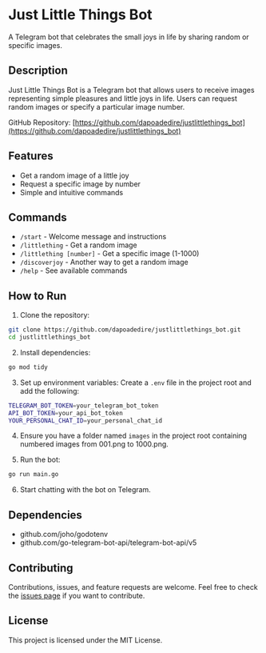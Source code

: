# Just Little Things Bot

A Telegram bot that celebrates the small joys in life by sharing random or specific images.

## Description

Just Little Things Bot is a Telegram bot that allows users to receive images representing simple pleasures and little joys in life. Users can request random images or specify a particular image number.

GitHub Repository: [https://github.com/dapoadedire/justlittlethings_bot](https://github.com/dapoadedire/justlittlethings_bot)

## Features

- Get a random image of a little joy
- Request a specific image by number
- Simple and intuitive commands

## Commands

- `/start` - Welcome message and instructions
- `/littlething` - Get a random image
- `/littlething [number]` - Get a specific image (1-1000)
- `/discoverjoy` - Another way to get a random image
- `/help` - See available commands

## How to Run

1. Clone the repository:

```bash
git clone https://github.com/dapoadedire/justlittlethings_bot.git
cd justlittlethings_bot
```

2. Install dependencies:

```bash
go mod tidy
```

3. Set up environment variables:
   Create a `.env` file in the project root and add the following:

```bash
TELEGRAM_BOT_TOKEN=your_telegram_bot_token
API_BOT_TOKEN=your_api_bot_token
YOUR_PERSONAL_CHAT_ID=your_personal_chat_id
```

4. Ensure you have a folder named `images` in the project root containing numbered images from 001.png to 1000.png.

5. Run the bot:

```bash
go run main.go
```

6. Start chatting with the bot on Telegram.

## Dependencies

- github.com/joho/godotenv
- github.com/go-telegram-bot-api/telegram-bot-api/v5

## Contributing

Contributions, issues, and feature requests are welcome. Feel free to check the [issues page](https://github.com/dapoadedire/justlittlethings_bot/issues) if you want to contribute.

## License

This project is licensed under the MIT License.
